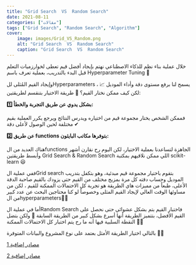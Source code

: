 ```yaml
---
title: "Grid Search  VS  Random Search"
date: 2021-08-11
categories: ["مقالات"]
tags: ["Grid Search", "Random Search", "Algorithm"]
cover:
    image: images/Grid_VS_Random.png
    alt: "Grid Search  VS  Random Search"
    caption: "Grid Search  VS  Random Search"
---
```


خلال عملية بناء نظم للذكاء الاصطناعي نهتم بإيجاد أفضل قيم تعطى لخوارزميات التعلم قبل البدء بالتدريب، بعملية تعرف باسم Hyperparameter Tuning 📝

وإيجاد القيم المُثلى للHyperparameters يسمح لنا برفع مستوى دقة وأداء الموديل 📈 ، لكن كيف ممكن نختار القيم؟ 🤔
طريقة الاختيار بتنقسم لطريقتين:

**1️⃣ بشكل يدوي عن طريق التجربة والخطأ:**

فممكن الشخص يختار مجموعة قيم من اختياره ويدرس النتائج ويرجع يكرر العملية بقيم مختلفة لحين الوصول لأعلى دقة ✔

**2️⃣ عن طريق functions بتوفرها مكاتب البايثون:**

هناك العديد من الfunctions الجاهزة لتساعدنا بعملية الاختيار، لكن اليوم رح نقارن أشهر وأبسط طريقتين Grid Search & Random Search اللي ممكن نلاقيهم بمكتبة scikit-learn 😃

ففي عملية الGrid search بتقوم باختيار مجموعة قيم مبدئية، وهو بتكفل بتدريب الموديل وحساب دقته كل مرة بمزيج مختلف من القيم حتى يزودك بالقيم صاحبة الدقة الأعلى، طبعاً من مميزات هاي الطريقة هو تجربة كل الاحتمالات الممكنة للقيم ، لكن من مساوئها الوقت العالي لإيجاد القيم المثلى وخصوصاً لو كنا محتاجين البحث عن عدد كبير من الhyperparameters🙇‍♂️

أما في عملية الRandom Search فاختبار القيم بتم بشكل عشوائي حتى نحصل على القيم الأفضل، بتتميز الطريقة أنها أسرع بشكل كبير من الطريقة السابقة 💫 ولكن بتضل النقطة السلبية فيها أنه ما رح يتم اختبار كل الاحتمالات الممكنة 🤷‍♂️

بالتالي اختيار الطريقة الأمثل بعتمد على نوع المشروع والبيانات المتوفرة 💁‍♂️


[مصادر إضافية 1](https://neptune.ai/blog/hyperparameter-tuning-in-python-a-complete-guide-2020)

[مصادر إضافية 2](https://towardsdatascience.com/hyperparameter-tuning-explained-d0ebb2ba1d35)
